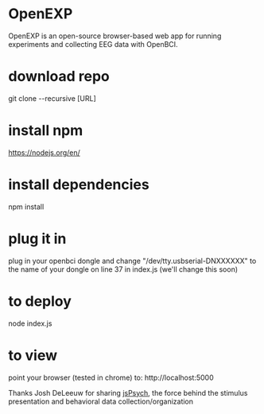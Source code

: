# OpenEXP
OpenEXP is an open-source browser-based web app for running experiments and collecting EEG data with OpenBCI.

# download repo
git clone --recursive [URL]

# install npm
https://nodejs.org/en/

# install dependencies
npm install

# plug it in 
plug in your openbci dongle and
change "/dev/tty.usbserial-DNXXXXXX" to the name of your dongle on line 37 in index.js (we'll change this soon)

# to deploy
node index.js

# to view
point your browser (tested in chrome) to: http://localhost:5000 

Thanks Josh DeLeeuw for sharing [jsPsych](https://github.com/jodeleeuw/jsPsych), the force behind the stimulus presentation and behavioral data collection/organization
